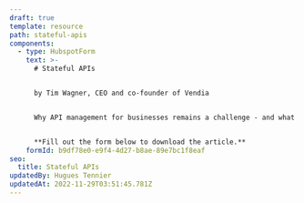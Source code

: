 ```yaml
---
draft: true
template: resource
path: stateful-apis
components:
  - type: HubspotForm
    text: >-
      # Stateful APIs


      by Tim Wagner, CEO and co-founder of Vendia


      Why API management for businesses remains a challenge - and what we can do about it. 


      **Fill out the form below to download the article.**
    formId: b9df78e0-e9f4-4d27-b8ae-89e7bc1f8eaf
seo:
  title: Stateful APIs
updatedBy: Hugues Tennier
updatedAt: 2022-11-29T03:51:45.781Z
---
```

